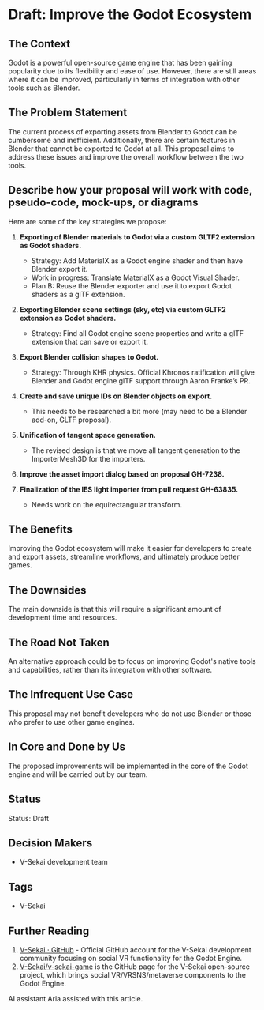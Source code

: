 # Draft: Improve the Godot Ecosystem

## The Context

Godot is a powerful open-source game engine that has been gaining popularity due to its flexibility and ease of use. However, there are still areas where it can be improved, particularly in terms of integration with other tools such as Blender.

## The Problem Statement

The current process of exporting assets from Blender to Godot can be cumbersome and inefficient. Additionally, there are certain features in Blender that cannot be exported to Godot at all. This proposal aims to address these issues and improve the overall workflow between the two tools.

## Describe how your proposal will work with code, pseudo-code, mock-ups, or diagrams

Here are some of the key strategies we propose:

1. **Exporting of Blender materials to Godot via a custom GLTF2 extension as Godot shaders.**

   - Strategy: Add MaterialX as a Godot engine shader and then have Blender export it.
   - Work in progress: Translate MaterialX as a Godot Visual Shader.
   - Plan B: Reuse the Blender exporter and use it to export Godot shaders as a glTF extension.

2. **Exporting Blender scene settings (sky, etc) via custom GLTF2 extension as Godot shaders.**

   - Strategy: Find all Godot engine scene properties and write a glTF extension that can save or export it.

3. **Export Blender collision shapes to Godot.**

   - Strategy: Through KHR physics. Official Khronos ratification will give Blender and Godot engine glTF support through Aaron Franke’s PR.

4. **Create and save unique IDs on Blender objects on export.**

   - This needs to be researched a bit more (may need to be a Blender add-on, GLTF proposal).

5. **Unification of tangent space generation.**

   - The revised design is that we move all tangent generation to the ImporterMesh3D for the importers.

6. **Improve the asset import dialog based on proposal GH-7238.**

7. **Finalization of the IES light importer from pull request GH-63835.**
   - Needs work on the equirectangular transform.

## The Benefits

Improving the Godot ecosystem will make it easier for developers to create and export assets, streamline workflows, and ultimately produce better games.

## The Downsides

The main downside is that this will require a significant amount of development time and resources.

## The Road Not Taken

An alternative approach could be to focus on improving Godot's native tools and capabilities, rather than its integration with other software.

## The Infrequent Use Case

This proposal may not benefit developers who do not use Blender or those who prefer to use other game engines.

## In Core and Done by Us

The proposed improvements will be implemented in the core of the Godot engine and will be carried out by our team.

## Status

Status: Draft

## Decision Makers

- V-Sekai development team

## Tags

- V-Sekai

## Further Reading

1. [V-Sekai · GitHub](https://github.com/v-sekai) - Official GitHub account for the V-Sekai development community focusing on social VR functionality for the Godot Engine.
2. [V-Sekai/v-sekai-game](https://github.com/v-sekai/v-sekai-game) is the GitHub page for the V-Sekai open-source project, which brings social VR/VRSNS/metaverse components to the Godot Engine.

AI assistant Aria assisted with this article.

